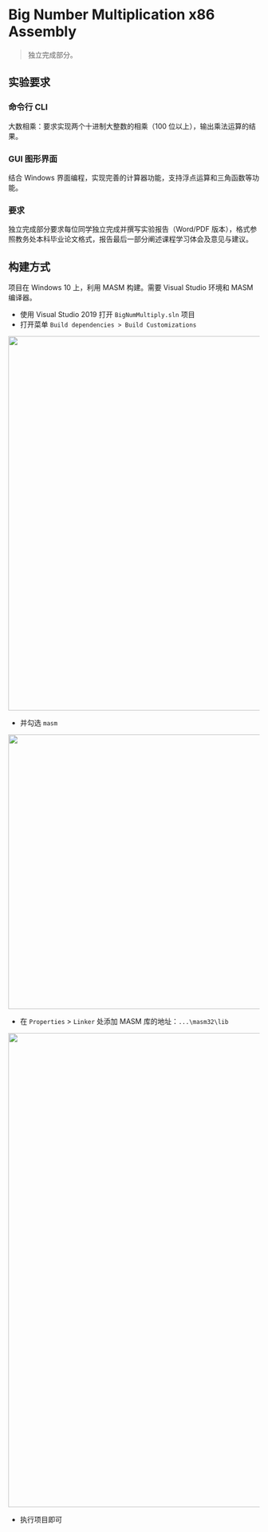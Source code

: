 ﻿# Big Number Multiplication x86 Assembly

> 独立完成部分。

## 实验要求

### 命令行 CLI

大数相乘：要求实现两个十进制大整数的相乘（100 位以上），输出乘法运算的结果。

### GUI 图形界面

结合 Windows 界面编程，实现完善的计算器功能，支持浮点运算和三角函数等功能。

### 要求

独立完成部分要求每位同学独立完成并撰写实验报告（Word/PDF 版本），格式参照教务处本科毕业论文格式，报告最后一部分阐述课程学习体会及意见与建议。

## 构建方式

项目在 Windows 10 上，利用 MASM 构建。需要 Visual Studio 环境和 MASM 编译器。

- 使用 Visual Studio 2019 打开 `BigNumMultiply.sln` 项目
- 打开菜单 `Build dependencies > Build Customizations`

<img src="https://i.loli.net/2019/05/03/5ccc4100e6135.png" width="750px">

- 并勾选 `masm`

<img src="https://i.loli.net/2019/05/03/5ccc4100e1ec1.png" width="550px">

- 在 `Properties` > `Linker` 处添加 MASM 库的地址：`...\masm32\lib`

<img src="https://i.loli.net/2019/05/03/5ccc410120c76.png" width="950px">

- 执行项目即可
